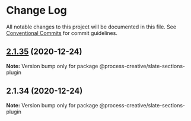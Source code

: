 # Change Log

All notable changes to this project will be documented in this file.
See [Conventional Commits](https://conventionalcommits.org) for commit guidelines.

## [2.1.35](https://github.com/Process-Creative/slate/compare/v2.1.34...v2.1.35) (2020-12-24)

**Note:** Version bump only for package @process-creative/slate-sections-plugin





## 2.1.34 (2020-12-24)

**Note:** Version bump only for package @process-creative/slate-sections-plugin
